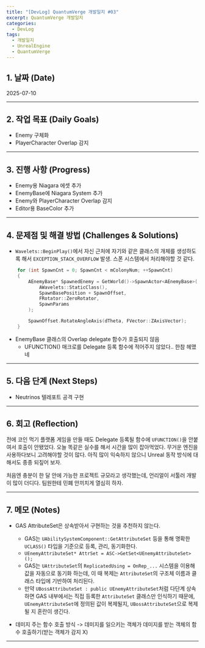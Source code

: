 ```yaml
---
title: "[DevLog] QuantumVerge 개발일지 #03"
excerpt: QuantumVerge 개발일지
categories:
  - DevLog
tags:
  - 개발일지
  - UnrealEngine
  - QuantumVerge
---
```

## 1. 날짜 (Date)

2025-07-10

---

## 2. 작업 목표 (Daily Goals)

- Enemy 구체화
- PlayerCharacter Overlap 감지

---

## 3. 진행 사항 (Progress)

- Enemy용 Niagara 에셋 추가
- EnemyBase에 Niagara System 추가
- Enemy와 PlayerCharacter Overlap 감지
- Editor용 BaseColor 추가

---

## 4. 문제점 및 해결 방법 (Challenges & Solutions)

- `Wavelets::BeginPlay()`에서 자신 근처에 자기와 같은 클래스의 개체를 생성하도록 해서 `EXCEPTION_STACK_OVERFLOW` 발생. 스폰 시스템에서 처리해야할 것 같다.
```c++
	for (int SpawnCnt = 0; SpawnCnt < mColonyNum; ++SpawnCnt)
	{
		AEnemyBase* SpawnedEnemy = GetWorld()->SpawnActor<AEnemyBase>(
			AWavelets::StaticClass(),
			SpawnBasePosition + SpawnOffset,
			FRotator::ZeroRotator,
			SpawnParams
		);

		SpawnOffset.RotateAngleAxis(dTheta, FVector::ZAxisVector);
	}
```

- EnemyBase 클래스의 Overlap delegate 함수가 호출되지 않음
	- UFUNCTION() 매크로를 Delegate 등록 함수에 적어주지 않았다.. 한참 헤맸네

---

## 5. 다음 단계 (Next Steps)

- Neutrinos 텔레포트 공격 구현

---

## 6. 회고 (Reflection)

전에 코인 먹기 플랫폼 게임을 만들 때도 Delegate 등록될 함수에 `UFUNCTION()`을 안붙여서 호출이 안됐었다. 오늘 똑같은 실수를 해서 시간을 많이 잡아먹었다. 무거운 엔진을 사용하다보니 고려해야할 것이 많다. 아직 많이 익숙하지 않으니 Unreal 동작 방식에 대해서도 종종 되짚어 보자.

처음엔 충분이 한 달 안에 가능한 프로젝트 규모라고 생각했는데, 언리얼이 서툴러 개발이 많이 더디다. 팀원한테 민폐 안끼치게 열심히 하자.

---

## 7. 메모 (Notes)

- GAS AttributeSet은 상속받아서 구현하는 것을 추천하지 않는다.
	- GAS는 `UAbilitySystemComponent::GetAttributeSet` 등을 통해 명확한 `UCLASS()` 타입을 기준으로 등록, 관리, 동기화한다.
	- `UEnemyAttributeSet* AttrSet = ASC->GetSet<UEnemyAttributeSet>();`
	- GAS는 `UAttributeSet`의 `ReplicatedUsing = OnRep_...` 시스템을 이용해 값을 자동으로 동기화 하는데, 이 때 복제는 `AttributeSet`의 구조체 이름과 클래스 타입에 기반하여 처리된다.
	- 만약 `UBossAttributeSet : public UEnemyAttributeSet`처럼 다단계 상속하면 GAS 내부에서는 직접 등록한 `AttributeSet` 클래스만 인식하기 때문에, `UEnemyAttributeSet`에 정의된 값이 복제될지, `UBossAttributeSet`으로 복제될 지 혼란이 생긴다.

- 데미지 주는 함수 호출 방식 -> 데미지를 일으키는 객체가 데미지를 받는 객체의 함수 호출하기(받는 객체가 감지 X)

---

